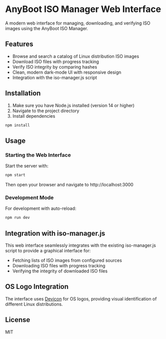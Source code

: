 # AnyBoot ISO Manager Web Interface

A modern web interface for managing, downloading, and verifying ISO images using the AnyBoot ISO Manager.

## Features

- Browse and search a catalog of Linux distribution ISO images
- Download ISO files with progress tracking
- Verify ISO integrity by comparing hashes
- Clean, modern dark-mode UI with responsive design
- Integration with the iso-manager.js script

## Installation

1. Make sure you have Node.js installed (version 14 or higher)
2. Navigate to the project directory
3. Install dependencies

```bash
npm install
```

## Usage

### Starting the Web Interface

Start the server with:

```bash
npm start
```

Then open your browser and navigate to http://localhost:3000

### Development Mode

For development with auto-reload:

```bash
npm run dev
```

## Integration with iso-manager.js

This web interface seamlessly integrates with the existing iso-manager.js script to provide a graphical interface for:

- Fetching lists of ISO images from configured sources
- Downloading ISO files with progress tracking
- Verifying the integrity of downloaded ISO files

## OS Logo Integration

The interface uses [Devicon](https://devicon.dev/) for OS logos, providing visual identification of different Linux distributions.

## License

MIT
